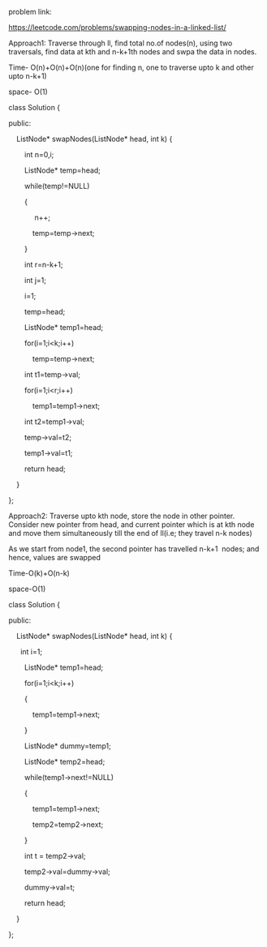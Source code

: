 problem link:

https://leetcode.com/problems/swapping-nodes-in-a-linked-list/

Approach1: Traverse through ll, find total no.of nodes(n), using two traversals, find data at kth and n-k+1th nodes and swpa the data in nodes.

Time- O(n)+O(n)+O(n)(one for finding n, one to traverse upto k and other upto n-k+1)

space- O(1)

class Solution {

public:

    ListNode* swapNodes(ListNode* head, int k) {

        int n=0,i;

        ListNode* temp=head;

        while(temp!=NULL)

        {

             n++;

            temp=temp->next;

        }

        int r=n-k+1;

        int j=1;

        i=1;

        temp=head;

        ListNode* temp1=head;

        for(i=1;i<k;i++)

            temp=temp->next;

        int t1=temp->val;

        for(i=1;i<r;i++)

            temp1=temp1->next;

        int t2=temp1->val;

        temp->val=t2;

        temp1->val=t1;

        return head;

    }

};

Approach2: Traverse upto kth node, store the node in other pointer. Consider new pointer from head, and current pointer which is at kth node and move them simultaneously till the end of ll(i.e; they travel n-k nodes)

As we start from node1, the second pointer has travelled n-k+1  nodes; and hence, values are swapped

Time-O(k)+O(n-k)

space-O(1)

class Solution {

public:

    ListNode* swapNodes(ListNode* head, int k) {

      int i=1;

        ListNode* temp1=head;

        for(i=1;i<k;i++)

        {

            temp1=temp1->next;

        }

        ListNode* dummy=temp1;

        ListNode* temp2=head;

        while(temp1->next!=NULL)

        {

            temp1=temp1->next;

            temp2=temp2->next;

        }

        int t = temp2->val;

        temp2->val=dummy->val;

        dummy->val=t;

        return head;

    }

};
